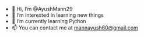 - 👋 Hi, I’m @AyushMann29
- 👀 I’m interested in learning new things
- 🌱 I’m currently learning Python
- 📫 You can contact me at mannayush60@gmail.com

<!---
AyushMann29/AyushMann29 is a ✨ special ✨ repository because its `README.md` (this file) appears on your GitHub profile.
You can click the Preview link to take a look at your changes.
--->
